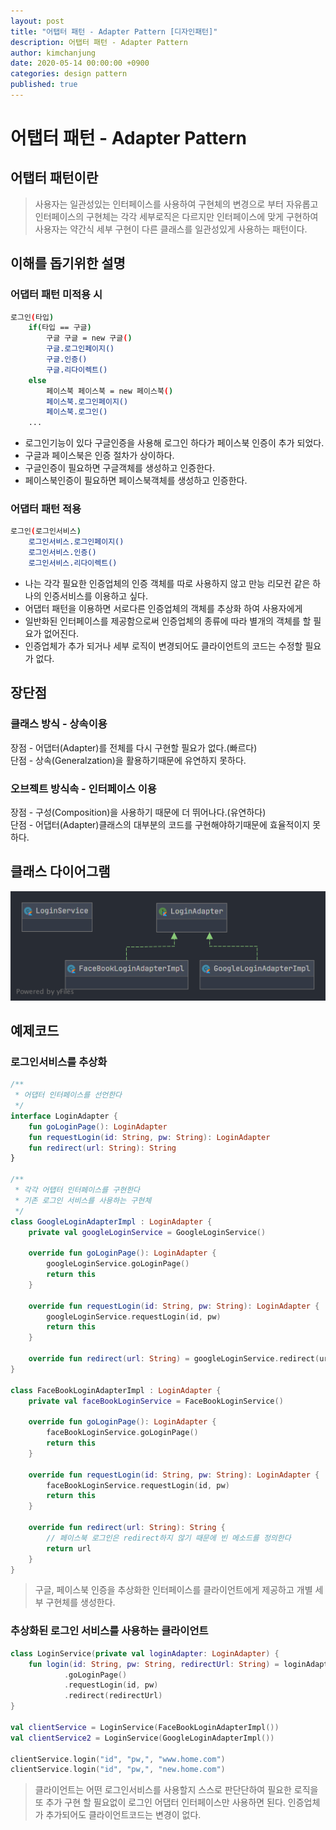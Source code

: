 ```yaml
---
layout: post
title: "어탭터 패턴 - Adapter Pattern [디자인패턴]"
description: 어탭터 패턴 - Adapter Pattern
author: kimchanjung
date: 2020-05-14 00:00:00 +0900
categories: design pattern
published: true
---
```


# 어탭터 패턴 - Adapter Pattern

## 어탭터 패턴이란
> 사용자는 일관성있는 인터페이스를 사용하여 구현체의 변경으로 부터 자유롭고   
> 인터페이스의 구현체는 각각 세부로직은 다르지만 인터페이스에 맞게 구현하여  
> 사용자는 약간식 세부 구현이 다른 클래스를 일관성있게 사용하는 패턴이다.

## 이해를 돕기위한 설명 
### 어댑터 패턴 미적용 시
```bash
로그인(타입)
    if(타입 == 구글)
        구글 구글 = new 구글()
        구글.로그인페이지()
        구글.인증()
        구글.리다이렉트()
    else 
        페이스북 페이스북 = new 페이스북()
        페이스북.로그인페이지()
        페이스북.로그인()
    ...
```

- 로그인기능이 있다 구글인증을 사용해 로그인 하다가 페이스북 인증이 추가 되었다.
- 구글과 페이스북은 인증 절차가 상이하다.
- 구글인증이 필요하면 구글객체를 생성하고 인증한다.
- 페이스북인증이 필요하면 페이스북객체를 생성하고 인증한다.


### 어댑터 패턴 적용

```bash
로그인(로그인서비스)
    로그인서비스.로그인페이지()
    로그인서비스.인증()
    로그인서비스.리다이렉트()
```

- 나는 각각 필요한 인증업체의 인증 객체를 따로 사용하지 않고 만능 리모컨 같은
하나의 인증서비스를 이용하고 싶다.
- 어댑터 패턴을 이용하면 서로다른 인증업체의 객체를 추상화 하여 사용자에게
- 일반화된 인터페이스를 제공함으로써 인증업체의 종류에 따라 별개의 객체를 할 필요가
없어진다.
- 인증업체가 추가 되거나 세부 로직이 변경되어도 클라이언트의 코드는 수정할 필요가 없다.

## 장단점
### 클래스 방식 - 상속이용 
장점 - 어댑터(Adapter)를 전체를 다시 구현할 필요가 없다.(빠르다)  
단점 - 상속(Generalzation)을 활용하기때문에 유연하지 못하다.  
### 오브젝트 방식속 - 인터페이스 이용 
장점 - 구성(Composition)을 사용하기 때문에 더 뛰어나다.(유연하다)  
단점 - 어댑터(Adapter)클래스의 대부분의 코드를 구현해야하기때문에 효율적이지 못하다.

## 클래스 다이어그램
![class-diagram](/post-img/design-pattern/adapter-pattern-class-diagram.png)

## 예제코드
### 로그인서비스를 추상화
```kotlin
/**
 * 어댑터 인터페이스를 선언한다
 */
interface LoginAdapter {
    fun goLoginPage(): LoginAdapter
    fun requestLogin(id: String, pw: String): LoginAdapter
    fun redirect(url: String): String
}

/**
 * 각각 어탭터 인터페이스를 구현한다
 * 기존 로그인 서비스를 사용하는 구현체
 */
class GoogleLoginAdapterImpl : LoginAdapter {
    private val googleLoginService = GoogleLoginService()

    override fun goLoginPage(): LoginAdapter {
        googleLoginService.goLoginPage()
        return this
    }

    override fun requestLogin(id: String, pw: String): LoginAdapter {
        googleLoginService.requestLogin(id, pw)
        return this
    }

    override fun redirect(url: String) = googleLoginService.redirect(url)
}

class FaceBookLoginAdapterImpl : LoginAdapter {
    private val faceBookLoginService = FaceBookLoginService()

    override fun goLoginPage(): LoginAdapter {
        faceBookLoginService.goLoginPage()
        return this
    }

    override fun requestLogin(id: String, pw: String): LoginAdapter {
        faceBookLoginService.requestLogin(id, pw)
        return this
    }

    override fun redirect(url: String): String {
        // 페이스북 로그인은 redirect하지 않기 때문에 빈 메소드를 정의한다
        return url
    }
}
```
> 구글, 페이스북 인증을 추상화한 인터페이스를 클라이언트에게 제공하고 개별 세부 구현체를 생성한다. 

### 추상화된 로그인 서비스를 사용하는 클라이언트
```kotlin
class LoginService(private val loginAdapter: LoginAdapter) {
    fun login(id: String, pw: String, redirectUrl: String) = loginAdapter
            .goLoginPage()
            .requestLogin(id, pw)
            .redirect(redirectUrl)
}

val clientService = LoginService(FaceBookLoginAdapterImpl())
val clientService2 = LoginService(GoogleLoginAdapterImpl())

clientService.login("id", "pw,", "www.home.com")
clientService.login("id", "pw,", "new.home.com")
```
> 클라이언트는 어떤 로그인서비스를 사용할지 스스로 판단단하여 필요한 로직을 또 추가 구현 할 필요없이 로그인 어댑터 인터페이스만 사용하면 된다.
> 인증업체가 추가되어도 클라이언트코드는 변경이 없다.